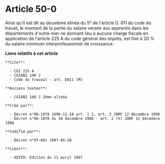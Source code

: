 # Article 50-0

Ainsi qu'il est dit au deuxième alinéa du 5° de l'article D. 811 du code du travail, le montant de la partie du salaire
versée aux apprentis dans les départements d'outre-mer ne donnant lieu à aucune charge fiscale en application de l'article
225 A du code général des impôts, est fixé à 20 % du salaire minimum interprofessionnel de croissance.

**Liens relatifs à cet article**

	**Cite**:

	  - CGI 225 A
	  - CGIAN2 140 J
	  - Code du travail - art. D811 (M)

	**Anciens textes**:

	  - CGIAN2 140 J 2ème alinéa

	**Créé par**:

	  - Décret n°96-1078 1996-12-10 art. 1 2, art. 2 JORF 12 décembre 1996
	  - Décret n°96-1078 du 10 décembre 1996 - art. 2 (V) JORF 12 décembre 1996

	**Codifié par**:

	  - Décret n°97-661 1997-05-28

	**Liens**:

	  - HISTO: Edition du 11 avril 1997
